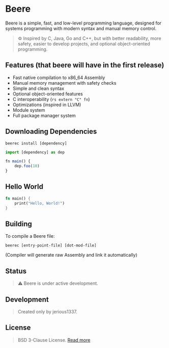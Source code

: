 # Beere

Beere is a simple, fast, and low-level programming language, designed for systems programming with modern syntax and manual memory control.

> ⚙️ Inspired by C, Java, Go and C++, but with better readability, more safety, easier to develop projects, and optional object-oriented programming.

## Features (that beere will have in the **first** release)

- Fast native compilation to x86_64 Assembly  
- Manual memory management with safety checks  
- Simple and clean syntax
- Optional object-oriented features
- C interoperability (`rs extern "C" fn`)
- Optimizations (inspired in LLVM)
- Module system
- Full package manager system

## Downloading Dependencies
```
beerec install [dependency]
```

```ts
import [dependency] as dep

fn main() {
    dep.foo(10)
}
```

## Hello World

```rs
fn main() {
    print("Hello, World!")
}
```

## Building
To compile a Beere file:

```
beerec [entry-point-file] [dot-mod-file]
```
(Compiler will generate raw Assembly and link it automatically)

## Status

> ⚠️ Beere is under active development.

## Development
> Created only by jerious1337.

## License
> BSD 3-Clause License. [Read more](https://github.com/beere-lang/beere?tab=BSD-3-Clause-1-ov-file)
